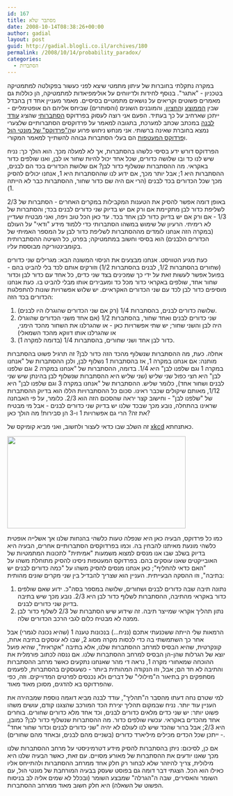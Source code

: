```yaml
---
id: 167
title: מסתבר שלא
date: 2008-10-14T08:38:26+00:00
author: gadial
layout: post
guid: http://gadial.blogli.co.il/archives/180
permalink: /2008/10/14/probability_paradox/
categories:
  - הסתברות
---
```

במקרה נתקלתי בחוברות של עיתון מתמטי שיצא לפני כעשור בפקולטה למתמטיקה בטכניון - "אתגר". בנוסף לחידות ולדיווחים על אולימפיאדות למתמטיקה, הן כוללות גם מאמרים פשוטים וקריאים על נושאים מתמטיים בסיסיים. מאמר מעניין אחד דן בהבדל שבין [הממוצע](http://he.wikipedia.org/wiki/%D7%9E%D7%9E%D7%95%D7%A6%D7%A2) ו[החציון](http://he.wikipedia.org/wiki/%D7%97%D7%A6%D7%99%D7%95%D7%9F), והמובנים השונים (והסותרים) שביחס אליהם הם אופטימליים - ייתכן שארחיב על כך בעתיד. הפעם אני רוצה לעסוק בפרדוקס [הסתברותי](http://he.wikipedia.org/wiki/%D7%AA%D7%95%D7%A8%D7%AA_%D7%94%D7%94%D7%A1%D7%AA%D7%91%D7%A8%D7%95%D7%AA) שהציג [עודד לבנה](http://ootips.org/dedel/) במכתב שכתב למערכת, בתגובה למאמר על פרדוקסים הסתברותיים שלצערי נמצא בחוברת שאינה ברשותי. אני מנחש ניחוש פרוע ש[ה"פרדוקס" של מונטי הול](http://www.gadial.net/?p=111) ו[פרדוקס המעטפות](http://www.gadial.net/?p=146) הם בעלי הסתברות גבוהה להשתייך למאמר המקורי.

הפרדוקס דורש ידע בסיסי כלשהו בהסתברות, אך לא למעלה מכך. הוא הולך כך: נניח שיש לנו כד ובו שלושה כדורים, שכל אחד יכול להיות שחור או לבן, ואנו שולפים כדור באקראי. מה ההסתברות שנשלוף כדור לבן? אם שלושת הכדורים בכד הם לבנים, ההסתברות היא 1; אבל יותר מכך, אם ידוע לנו שההסתברות היא 1, אנחנו יכולים להסיק מכך שכל הכדורים בכד לבנים (הרי אם היה שם כדור שחור, ההסתברות כבר לא הייתה 1).

באופן דומה אפשר להסיק את הטענות המקבילות במקרים האחרים - הסתברות של 2/3 לשליפת כדור לבן מתקיימת אם ורק אם יש בדיוק שני כדורים לבנים בכד; והסתברות של 1/3 - אם ורק אם יש בדיוק כדור לבן אחד בכד. עד כאן הכל טוב ויפה, ואני מבטיח שעדיין לא רימיתי. הרעיון של שימוש במשהו הסתברותי כדי ללמוד מידע "ודאי" על העולם (במקרה הזה אנחנו לומדים מההסתברות לשליפת כדור לבן על המספר האמיתי של הכדורים הלבנים) הוא בסיסי וחשוב במתמטיקה; בפרט, כל השיטה ההסתברותית בקומבינטוריקה מבוססת עליו.

כעת מגיע הטוויסט. אנחנו מבצעים את הניסוי המשונה הבא: מגרילים שני כדורים (שחורים בהסתברות 1/2, לבנים בהסתברות 1/2) וזורקים אותם לכד בלי להביט בהם - בפועל אפשר לעשות זאת על ידי כך שמכינים בצד שני כדים, כל אחד עם כדור לבן וכדור שחור אחד, שולפים באקראי כדור מכל כד ומעבירים אותו מבלי להביט בו. כעת אנחנו מוסיפים כדור לבן לכד עם שני הכדורים האקראיים. יש שלוש אפשרויות שונות להתפלגות הכדורים בכד הזה:

  1. שלושה כדורים לבנים, בהסתברות 1/4 (רק אם שני הכדורים שהוגרלו היו לבנים).
  2. שני כדורים לבנים ואחד שחור, בהסתברות 1/2 (אם אחד משני הכדורים שהוגרלו היה לבן והשני שחור; יש שתי אפשרויות כאן - או שהגרלנו את השחור מהכד הימני, או שהגרלנו אותו דווקא מהכד השמאלי)
  3. כדור לבן אחד ושני שחורים, בהסתברות 1/4 (בדומה למקרה 1).

אחלה. כעת, מה ההסתברות שנשלוף מהכד הזה כדור לבן? זה תרגיל פשוט בהסתברות מותנה: אם אנחנו במקרה 1, אז בהסתברות 1 נשלוף לבן, ולכן ההסתברות של "אנחנו במקרה 1 וגם שלפנו לבן" היא 1/4. בדומה, ההסתברות של "אנחנו במקרה 2 וגם שלפנו לבן" היא חצי כפול שני שליש (שני שליש היא ההסתברות שנשלוף לבן בהינתן שיש שני לבנים ושחור אחד), כלומר שליש. ההסתברות של "אנחנו במקרה 3 וגם שלפנו לבן" היא 1/12, מאותם שיקולים שכבר ראינו. סכום כל ההסתברויות הללו הוא בדיוק ההסתברות של "שלפנו לבן" - וחישוב קצר יראה שהסכום הזה הוא 2/3. כלומר, על פי האבחנה שראינו בהתחלה, נובע מכך שבכד שלנו יש בדיוק שני כדורים לבנים - אבל מי מבטיח את זה? הרי גם אפשרויות 1 ו-3 הן סבירות! מה הולך כאן?

זה השלב שבו כדאי לעצור ולחשוב, ואני מביא קומיקס של [xkcd](http://xkcd.com/) כאתנחתא.

<img src="http://imgs.xkcd.com/comics/how_it_works.png" width="410" height="211" /> 

כמו כל פרדוקס, הבעיה כאן היא שנפלה טעות כלשהי בהנחות שלנו אך אשלייה אופטית כלשהי מונעת מאיתנו להבחין בה. וכמו בפרדוקסים הסתברותיים אחרים, הבעיה היא בדיוק בשלב שבו אנו מנסים למצוא משמעות "אמיתית" לתכונות המתמטיות של האובייקטים שאנו עוסקים בהם. בפרדוקס המעטפות ניסינו להסיק מתוחלת משהו על "האם כדאי להחליף"; כאן אנחנו מנסים להסיק משהו על "כמה כדורים לבנים יש בתיבה", וזו ההסקה הבעייתית. העניין הוא שצריך להבדיל בין שני מקרים שונים מהותית:

  1. נתונה תיבה שבה כדורים לבנים ושחורים, שלושה במספר בסה"כ. ידוע שאם שולפים כדור באקראי מהתיבה, ההסתברות לשלוף כדור לבן היא 2/3. נובע מכך שיש בתיבה בדיוק שני כדורים לבנים.
  2. נתון תהליך אקראי שמייצר תיבה. זה שידוע שיש הסתברות של 2/3 לשלוף כדור לבן ממנה לא מבטיח כלום לגבי הרכב הכדורים שלה.

הרמאות שלי הייתה ששכנעתי אתכם (נניח&#8230;) בנכונות טענה 1 (שהיא נכונה לגמרי) אבל אחר כך השתמשתי בה כדי לכסות מקרה מסוג 2, שבו לא עוסקים בתיבה אחת, קונקרטית, שהיא הבסיס למרחב ההסתברות שלנו, אלא בתיבה "אקראית", שהיא פועל יוצא של הגרלות שהן-הן הבסיס למרחב ההסתברות שלנו. אם ננסה לכתוב פורמלית את ההוכחה שמאחורי מקרה 1, נראה די מהר שאנחנו נתקעים כאשר מרחב ההסתברות והתיבה לא חד הם; אבל, וזו הנקודה המהותית ביותר - כשעוסקים בהסתברות, לפעמים מסתפקים רק בתיאור ה"מילולי" של דברים ולא נכנסים לפרטים המדוייקים. וזה, כפי שהפרדוקס בא להדגים, מסוכן מאוד מאוד.

למי שטרם נחה דעתו מהסבר ה"תהליך", עודד לבנה מביא דוגמה נוספת שמבהירה את העניין עוד יותר. נניח שבמקום תהליך יצירת הכד המורכב שהצגנו קודם, עושים משהו פשוט יותר: יש שני כדים מלאים כדורים לבנים, וכד אחד מלא כדורים שחורים. בוחרים אחד מהכדים באקראי. עכשיו שולפים כדור. מה ההסתברות שנשלוף כדור לבן? כמובן, היא 2/3; אבל ברור שהכד שיש לנו לעולם לא יהיה "שני כדורים לבנים וכדור שחור אחד" - ייתכן שכל הכדים מכילים מיליארד כדורים (בשניים מהם לבנים, ובאחד מהם שחורים).

אם כן, לסיכום: ניתן בהסתברות להסיק מידע דטרמיניסטי על מרחב ההסתברות שלנו מכך שאנו יודעים את ההסתברות של מאורע מסויים. עם זאת, כאשר הבעיה שלנו היא מילולית, צריך להיזהר שלא לבחור רק חלק אחד ממרחב ההסתברות ולהתייחס אליו כאילו הוא הכל. הצגתי דבר דומה גם בפוסט שעסק בבעיה המורחבת של מונטי הול, עם השומר והאסירים, שבה ה"הגרלה" שמבצע השומר (ובכלל לא שמים אליה לב בניסוח הפשוט של השאלה) היא חלק חשוב מאוד ממרחב ההסתברות.